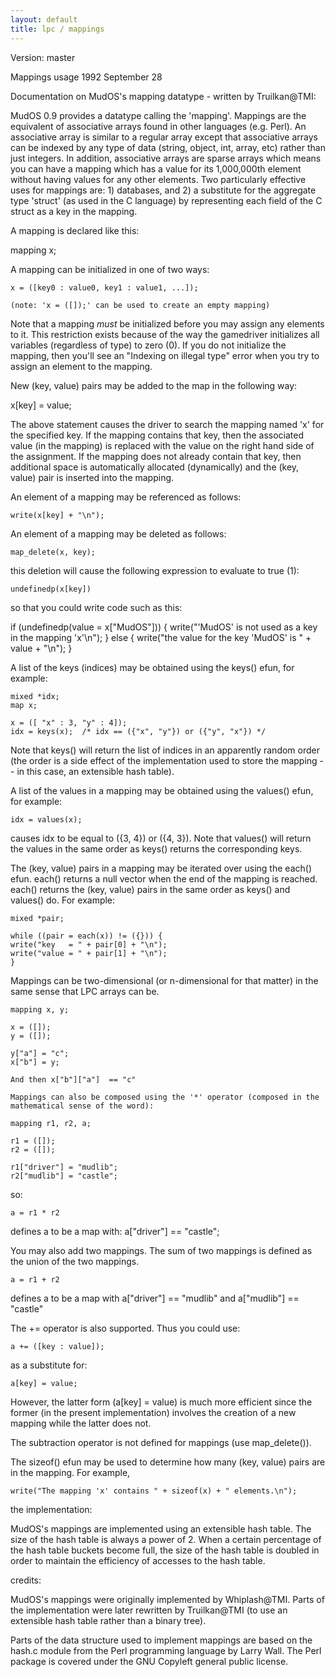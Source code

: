 ```yaml
---
layout: default
title: lpc / mappings
---
```


Version: master

Mappings usage                                              1992 September 28

Documentation on MudOS's mapping datatype - written by Truilkan@TMI:

MudOS 0.9 provides a datatype calling the 'mapping'.  Mappings are
the equivalent of associative arrays found in other languages (e.g. Perl).
An associative array is similar to a regular array except that associative
arrays can be indexed by any type of data (string, object, int, array, etc)
rather than just integers.  In addition, associative arrays are sparse arrays
which means you can have a mapping which has a value for its 1,000,000th
element without having values for any other elements.  Two particularly
effective uses for mappings are: 1) databases, and 2) a substitute for the
aggregate type 'struct' (as used in the C language) by representing each
field of the C struct as a key in the mapping.

A mapping is declared like this:

mapping x;

A mapping can be initialized in one of two ways:

    x = ([key0 : value0, key1 : value1, ...]);

    (note: 'x = ([]);' can be used to create an empty mapping)

Note that a mapping _must_ be initialized before you may assign any elements
to it.  This restriction exists because of the way the gamedriver
initializes all variables (regardless of type) to zero (0).  If you do not
initialize the mapping, then you'll see an "Indexing on illegal type" error
when you try to assign an element to the mapping.

New (key, value) pairs may be added to the map in the following way:

x[key] = value;

The above statement causes the driver to search the mapping named 'x' for the
specified key.  If the mapping contains that key, then the associated value
(in the mapping) is replaced with the value on the right hand side of the
assignment.  If the mapping does not already contain that key, then
additional space is automatically allocated (dynamically) and the
(key, value) pair is inserted into the mapping.

An element of a mapping may be referenced as follows:

    write(x[key] + "\n");

An element of a mapping may be deleted as follows:

    map_delete(x, key);

this deletion will cause the following expression to evaluate to true (1):

    undefinedp(x[key])

so that you could write code such as this:

if (undefinedp(value = x["MudOS"])) {
    write("'MudOS' is not used as a key in the mapping 'x'\n");
} else {
    write("the value for the key 'MudOS' is " + value + "\n");
}

A list of the keys (indices) may be obtained using the keys() efun, for
example:

    mixed *idx;
    map x;

    x = ([ "x" : 3, "y" : 4]);
    idx = keys(x);  /* idx == ({"x", "y"}) or ({"y", "x"}) */

Note that keys() will return the list of indices in an apparently random
order (the order is a side effect of the implementation used to store
the mapping -- in this case, an extensible hash table).

A list of the values in a mapping may be obtained using the values()
efun, for example:

    idx = values(x);

causes idx to be equal to ({3, 4}) or ({4, 3}).  Note that values() will
return the values in the same order as keys() returns the corresponding
keys.

The (key, value) pairs in a mapping may be iterated over using the each()
efun.  each() returns a null vector when the end of the mapping is reached.
each() returns the (key, value) pairs in the same order as keys() and values()
do.  For example:

    mixed *pair;

    while ((pair = each(x)) != ({})) {
    write("key   = " + pair[0] + "\n");
    write("value = " + pair[1] + "\n");
    }

Mappings can be two-dimensional (or n-dimensional for that matter) in the same
sense that LPC arrays can be.

    mapping x, y;

    x = ([]);
    y = ([]);

    y["a"] = "c";
    x["b"] = y;

    And then x["b"]["a"]  == "c"

    Mappings can also be composed using the '*' operator (composed in the
    mathematical sense of the word):

    mapping r1, r2, a;

    r1 = ([]);
    r2 = ([]);

    r1["driver"] = "mudlib";
    r2["mudlib"] = "castle";

so:

    a = r1 * r2 

defines a to be a map with: a["driver"] == "castle";

You may also add two mappings.  The sum of two mappings is defined
as the union of the two mappings.

    a = r1 + r2

defines a to be a map with a["driver"] == "mudlib" and
a["mudlib"] == "castle"

The += operator is also supported.  Thus you could use:

    a += ([key : value]);

as a substitute for:

    a[key] = value;

However, the latter form (a[key] = value) is much more efficient since
the former (in the present implementation) involves the creation of a new
mapping while the latter does not.

The subtraction operator is not defined for mappings (use map_delete()).

The sizeof() efun may be used to determine how many (key, value) pairs
are in the mapping.  For example,

    write("The mapping 'x' contains " + sizeof(x) + " elements.\n");

the implementation:

MudOS's mappings are implemented using an extensible hash table.  The
size of the hash table is always a power of 2.  When a certain percentage
of the hash table buckets become full, the size of the hash table is
doubled in order to maintain the efficiency of accesses to the hash
table.

credits:

MudOS's mappings were originally implemented by Whiplash@TMI.  Parts of
the implementation were later rewritten by Truilkan@TMI (to use an
extensible hash table rather than a binary tree).

Parts of the data structure used to implement mappings are based on
the hash.c module from the Perl programming language by Larry Wall.
The Perl package is covered under the GNU Copyleft general public license.
